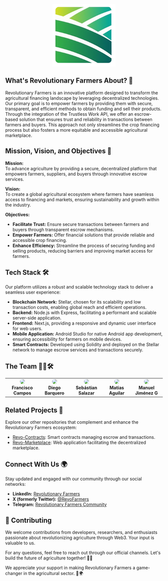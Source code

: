 <p align="center">
  <img src="./IMG_20250323_102644_303.png" alt="Revolutionary Farmers Logo" width="200">
</p>

## What's Revolutionary Farmers About? 🚜

Revolutionary Farmers is an innovative platform designed to transform the agricultural financing landscape by leveraging decentralized technologies. Our primary goal is to empower farmers by providing them with secure, transparent, and efficient methods to obtain funding and sell their products. Through the integration of the Trustless Work API, we offer an escrow-based solution that ensures trust and reliability in transactions between farmers and buyers. This approach not only streamlines the crop financing process but also fosters a more equitable and accessible agricultural marketplace.

## Mission, Vision, and Objectives 🌱

**Mission:**  
To advance agriculture by providing a secure, decentralized platform that empowers farmers, suppliers, and buyers through innovative escrow services.

**Vision:**  
To create a global agricultural ecosystem where farmers have seamless access to financing and markets, ensuring sustainability and growth within the industry.

**Objectives:**
- **Facilitate Trust:** Ensure secure transactions between farmers and buyers through transparent escrow mechanisms.
- **Empower Farmers:** Offer financial solutions that provide reliable and accessible crop financing.
- **Enhance Efficiency:** Streamline the process of securing funding and selling products, reducing barriers and improving market access for farmers.

## Tech Stack 🛠️

Our platform utilizes a robust and scalable technology stack to deliver a seamless user experience:

- **Blockchain Network:** Stellar, chosen for its scalability and low transaction costs, enabling global reach and efficient operations. 
- **Backend:** Node.js with Express, facilitating a performant and scalable server-side application.
- **Frontend:** Next.js, providing a responsive and dynamic user interface for web users.
- **Mobile Application:** Android Studio for native Android app development, ensuring accessibility for farmers on mobile devices.
- **Smart Contracts:** Developed using Solidity and deployed on the Stellar network to manage escrow services and transactions securely.

## The Team 👨‍🌾🛠️

<table align="center">
  <tr>
    <td align="center">
      <a href="(https://github.com/sasasamaes)">
        <img src="https://github.com/sasasamaes.png" width="100" style="border-radius:50%" />
      </a>
      <br/>
      <strong>Francisco Campos</strong>
    </td>
    <td align="center">
      <a href="https://github.com/DiegoB1911">
        <img src="https://github.com/DiegoB1911.png" width="100" style="border-radius:50%" />
      </a>
      <br/>
      <strong>Diego Barquero</strong>
    </td>
    <td align="center">
      <a href="https://github.com/salazarsebas">
        <img src="https://github.com/salazarsebas.png" width="100" style="border-radius:50%" />
      </a>
      <br/>
      <strong>Sebástian Salazar</strong>
    </td>
     <td align="center">
      <a href="https://github.com/aguilar1x">
        <img src="https://github.com/aguilar1x.png" width="100" style="border-radius:50%" />
      </a>
      <br/>
      <strong>Matias Aguilar</strong>
    </td>
    <td align="center">
      <a href="https://github.com/ManuelJG1999">
        <img src="https://github.com/ManuelJG1999.png" width="100" style="border-radius:50%" />
      </a>
      <br/>
      <strong>Manuel Jiménez G</strong>
    </td>
  </tr>
</table>


## Related Projects 🌾

Explore our other repositories that complement and enhance the Revolutionary Farmers ecosystem:

- [Revo-Contracts](https://github.com/Crypto-Jaguars/Revo-Contracts): Smart contracts managing escrow and transactions.
- [Revo-Marketplace](https://github.com/Crypto-Jaguars/Revo-Marketplace): Web application facilitating the decentralized marketplace.

## Connect With Us 🌍

Stay updated and engaged with our community through our social networks:

- **LinkedIn:** [Revolutionary Farmers](https://www.linkedin.com/company/revofarmers/)
- **X (formerly Twitter):** [@RevoFarmers](https://x.com/RevoFarmers)
- **Telegram:** [Revolutionary Farmers Community](https://t.me/Revolutionary_Farmers)

## 🤝 Contributing

We welcome contributions from developers, researchers, and enthusiasts passionate about revolutionizing agriculture through Web3. Your input is valuable to us.

For any questions, feel free to reach out through our official channels. Let's build the future of agriculture together! 🌾🚀

We appreciate your support in making Revolutionary Farmers a game-changer in the agricultural sector. 🚜🌍  
